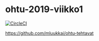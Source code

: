 # ohtu-2019-viikko1

[![CircleCI](https://circleci.com/gh/mluukkai/ohtu-2019-viikko1.svg?style=svg)](https://circleci.com/gh/mluukkai/ohtu-2019-viikko1)

https://github.com/mluukkai/ohtu-tehtavat
